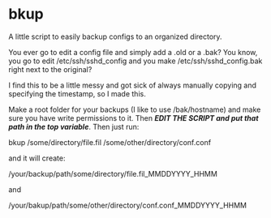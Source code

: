 # bkup
A little script to easily backup configs to an organized directory.

You ever go to edit a config file and simply add a .old or a .bak? You know, you go to edit /etc/ssh/sshd_config and you make /etc/ssh/sshd_config.bak right next to the original?

I find this to be a little messy and got sick of always manually copying and specifying the timestamp, so I made this.

Make a root folder for your backups (I like to use /bak/hostname) and make sure you have write permissions to it. Then ***EDIT THE SCRIPT and put that path in the top variable***. Then just run:

bkup /some/directory/file.fil /some/other/directory/conf.conf

and it will create:

/your/backup/path/some/directory/file.fil_MMDDYYYY_HHMM

and

/your/bakup/path/some/other/directory/conf.conf_MMDDYYYY_HHMM
